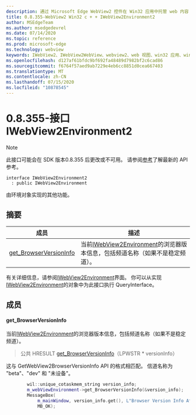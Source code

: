 ```yaml
---
description: 通过 Microsoft Edge WebView2 控件在 Win32 应用中托管 web 内容
title: 0.8.355-WebView2 Win32 c + + IWebView2Environment2
author: MSEdgeTeam
ms.author: msedgedevrel
ms.date: 07/14/2020
ms.topic: reference
ms.prod: microsoft-edge
ms.technology: webview
keywords: IWebView2、IWebView2WebView、webview2、web 视图、win32 应用、win32、edge
ms.openlocfilehash: d127af61bfdc9bf692fa48489d7982bf2c6cad86
ms.sourcegitcommit: f6764f57aed9ab7229e4eb6cc8851d0cea667403
ms.translationtype: MT
ms.contentlocale: zh-CN
ms.lasthandoff: 07/15/2020
ms.locfileid: "10878545"
---
```

# 0.8.355-接口 IWebView2Environment2 

> [!NOTE]
> 此接口可能会在 SDK 版本0.8.355 后更改或不可用。 请参阅[参考](../../../webview2-api-reference.md)了解最新的 API 参考。

```
interface IWebView2Environment2
  : public IWebView2Environment
```

由环境对象实现的其他功能。

## 摘要

 成员                        | 描述
--------------------------------|---------------------------------------------
[get_BrowserVersionInfo](#get_browserversioninfo) | 当前[IWebView2Environment](IWebView2Environment.md)的浏览器版本信息，包括频道名称（如果不是稳定频道）。

有关详细信息，请参阅[IWebView2Environment](IWebView2Environment.md)界面。 你可以从实现[IWebView2Environment](IWebView2Environment.md)的对象中为此接口执行 QueryInterface。

## 成员

#### get_BrowserVersionInfo 

当前[IWebView2Environment](IWebView2Environment.md)的浏览器版本信息，包括频道名称（如果不是稳定频道）。

> 公共 HRESULT [get_BrowserVersionInfo](#get_browserversioninfo)（LPWSTR * versionInfo）

这与 GetWebView2BrowserVersionInfo API 的格式相匹配。 信道名称为 "beta"、"dev" 和 "未设备"。

```cpp
        wil::unique_cotaskmem_string version_info;
        m_webViewEnvironment->get_BrowserVersionInfo(&version_info);
        MessageBox(
            m_mainWindow, version_info.get(), L"Browser Version Info After WebView Creation",
            MB_OK);
```

